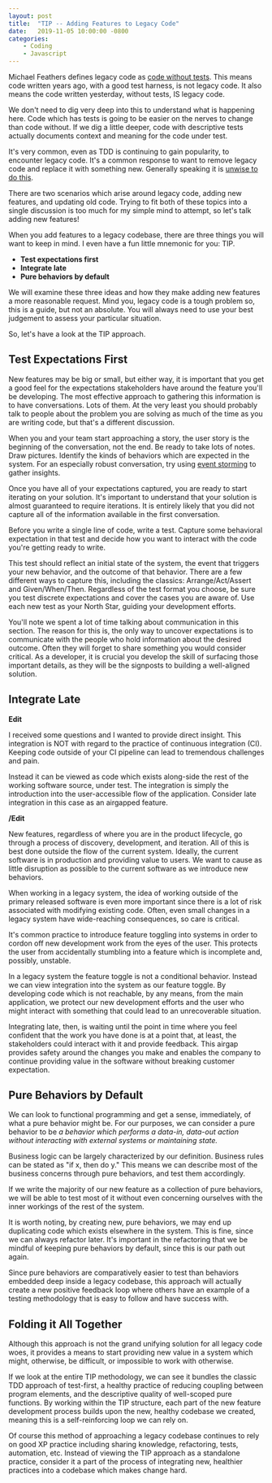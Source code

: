 ```yaml
---
layout: post
title:  "TIP -- Adding Features to Legacy Code"
date:   2019-11-05 10:00:00 -0800
categories:
    - Coding
    - Javascript
---
```

Michael Feathers defines legacy code as [code without tests](https://en.wikipedia.org/wiki/Legacy_code).  This means code written years ago, with a good test harness, is not legacy code. It also means the code written yesterday, without tests, IS legacy code.

We don't need to dig very deep into this to understand what is happening here.  Code which has tests is going to be easier on the nerves to change than code without. If we dig a little deeper, code with descriptive tests actually documents context and meaning for the code under test.

It's very common, even as TDD is continuing to gain popularity, to encounter legacy code.  It's a common response to want to remove legacy code and replace it with something new.  Generally speaking it is [unwise to do this](https://vibratingmelon.com/2011/06/10/why-you-should-almost-never-rewrite-code-a-graphical-guide/).

There are two scenarios which arise around legacy code, adding new features, and updating old code. Trying to fit both of these topics into a single discussion is too much for my simple mind to attempt, so let's talk adding new features!

When you add features to a legacy codebase, there are three things you will want to keep in mind. I even have a fun little mnemonic for you: TIP.

- **Test expectations first**
- **Integrate late**
- **Pure behaviors by default**

We will examine these three ideas and how they make adding new features a more reasonable request.  Mind you, legacy code is a tough problem so, this is a guide, but not an absolute. You will always need to use your best judgement to assess your particular situation.

So, let's have a look at the TIP approach.

## Test Expectations First ##

New features may be big or small, but either way, it is important that you get a good feel for the expectations stakeholders have around the feature you'll be developing. The most effective approach to gathering this information is to have conversations. Lots of them. At the very least you should probably talk to people about the problem you are solving as much of the time as you are writing code, but that's a different discussion.

When you and your team start approaching a story, the user story is the beginning of the conversation, not the end. Be ready to take lots of notes.  Draw pictures. Identify the kinds of behaviors which are expected in the system.  For an especially robust conversation, try using [event storming](https://www.youtube.com/watch?v=veTVAN0oEkQ) to gather insights.

Once you have all of your expectations captured, you are ready to start iterating on your solution. It's important to understand that your solution is almost guaranteed to require iterations. It is entirely likely that you did not capture all of the information available in the first conversation.

Before you write a single line of code, write a test. Capture some behavioral expectation in that test and decide how you want to interact with the code you're getting ready to write.

This test should reflect an initial state of the system, the event that triggers your new behavior, and the outcome of that behavior. There are a few different ways to capture this, including the classics: Arrange/Act/Assert and Given/When/Then. Regardless of the test format you choose, be sure you test discrete expectations and cover the cases you are aware of. Use each new test as your North Star, guiding your development efforts.

You'll note we spent a lot of time talking about communication in this section. The reason for this is, the only way to uncover expectations is to communicate with the people who hold information about the desired outcome. Often they will forget to share something you would consider critical. As a developer, it is crucial you develop the skill of surfacing those important details, as they will be the signposts to building a well-aligned solution.

## Integrate Late ##

**Edit**

I received some questions and I wanted to provide direct insight. This integration is NOT with regard to the practice of continuous integration (CI).  Keeping code outside of your CI pipeline can lead to tremendous challenges and pain.

Instead it can be viewed as code which exists along-side the rest of the working software source, under test. The integration is simply the introduction into the user-accessible flow of the application. Consider late integration in this case as an airgapped feature.

**/Edit**

New features, regardless of where you are in the product lifecycle, go through a process of discovery, development, and iteration. All of this is best done outside the flow of the current system. Ideally, the current software is in production and providing value to users. We want to cause as little disruption as possible to the current software as we introduce new behaviors.

When working in a legacy system, the idea of working outside of the primary released software is even more important since there is a lot of risk associated with modifying existing code. Often, even small changes in a legacy system have wide-reaching consequences, so care is critical.

It's common practice to introduce feature toggling into systems in order to cordon off new development work from the eyes of the user. This protects the user from accidentally stumbling into a feature which is incomplete and, possibly, unstable.

In a legacy system the feature toggle is not a conditional behavior. Instead we can view integration into the system as our feature toggle. By developing code which is not reachable, by any means, from the main application, we protect our new development efforts and the user who might interact with something that could lead to an unrecoverable situation.

Integrating late, then, is waiting until the point in time where you feel confident that the work you have done is at a point that, at least, the stakeholders could interact with it and provide feedback. This airgap provides safety around the changes you make and enables the company to continue providing value in the software without breaking customer expectation.

## Pure Behaviors by Default ##

We can look to functional programming and get a sense, immediately, of what a pure behavior might be.  For our purposes, we can consider a pure behavior to be *a behavior which performs a data-in, data-out action without interacting with external systems or maintaining state.*

Business logic can be largely characterized by our definition. Business rules can be stated as "if x, then do y." This means we can describe most of the business concerns through pure behaviors, and test them accordingly.

If we write the majority of our new feature as a collection of pure behaviors, we will be able to test most of it without even concerning ourselves with the inner workings of the rest of the system.

It is worth noting, by creating new, pure behaviors, we may end up duplicating code which exists elsewhere in the system.  This is fine, since we can always refactor later. It's important in the refactoring that we be mindful of keeping pure behaviors by default, since this is our path out again.

Since pure behaviors are comparatively easier to test than behaviors embedded deep inside a legacy codebase, this approach will actually create a new positive feedback loop where others have an example of a testing methodology that is easy to follow and have success with.

## Folding it All Together ##

Although this approach is not the grand unifying solution for all legacy code woes, it provides a means to start providing new value in a system which might, otherwise, be difficult, or impossible to work with otherwise.

If we look at the entire TIP methodology, we can see it bundles the classic TDD approach of test-first, a healthy practice of reducing coupling between program elements, and the descriptive quality of well-scoped pure functions. By working within the TIP structure, each part of the new feature development process builds upon the new, healthy codebase we created, meaning this is a self-reinforcing loop we can rely on.

Of course this method of approaching a legacy codebase continues to rely on good XP practice including sharing knowledge, refactoring, tests, automation, etc.  Instead of viewing the TIP approach as a standalone practice, consider it a part of the process of integrating new, healthier practices into a codebase which makes change hard.
